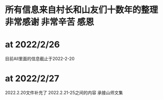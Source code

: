 # 所有信息来自村长和山友们十数年的整理 非常感谢 非常辛苦 感恩

# at 2022/2/26
目前All里面的信息截止于2022-2-20  

# at 2022/2/27
2022.2.20文件补充了 2022.2.21-25之间的内容 承接山师文集

